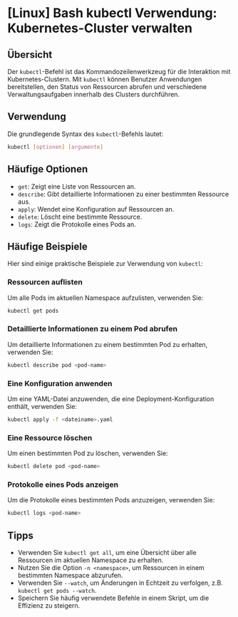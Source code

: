 # [Linux] Bash kubectl Verwendung: Kubernetes-Cluster verwalten

## Übersicht
Der `kubectl`-Befehl ist das Kommandozeilenwerkzeug für die Interaktion mit Kubernetes-Clustern. Mit `kubectl` können Benutzer Anwendungen bereitstellen, den Status von Ressourcen abrufen und verschiedene Verwaltungsaufgaben innerhalb des Clusters durchführen.

## Verwendung
Die grundlegende Syntax des `kubectl`-Befehls lautet:

```bash
kubectl [optionen] [argumente]
```

## Häufige Optionen
- `get`: Zeigt eine Liste von Ressourcen an.
- `describe`: Gibt detaillierte Informationen zu einer bestimmten Ressource aus.
- `apply`: Wendet eine Konfiguration auf Ressourcen an.
- `delete`: Löscht eine bestimmte Ressource.
- `logs`: Zeigt die Protokolle eines Pods an.

## Häufige Beispiele
Hier sind einige praktische Beispiele zur Verwendung von `kubectl`:

### Ressourcen auflisten
Um alle Pods im aktuellen Namespace aufzulisten, verwenden Sie:

```bash
kubectl get pods
```

### Detaillierte Informationen zu einem Pod abrufen
Um detaillierte Informationen zu einem bestimmten Pod zu erhalten, verwenden Sie:

```bash
kubectl describe pod <pod-name>
```

### Eine Konfiguration anwenden
Um eine YAML-Datei anzuwenden, die eine Deployment-Konfiguration enthält, verwenden Sie:

```bash
kubectl apply -f <dateiname>.yaml
```

### Eine Ressource löschen
Um einen bestimmten Pod zu löschen, verwenden Sie:

```bash
kubectl delete pod <pod-name>
```

### Protokolle eines Pods anzeigen
Um die Protokolle eines bestimmten Pods anzuzeigen, verwenden Sie:

```bash
kubectl logs <pod-name>
```

## Tipps
- Verwenden Sie `kubectl get all`, um eine Übersicht über alle Ressourcen im aktuellen Namespace zu erhalten.
- Nutzen Sie die Option `-n <namespace>`, um Ressourcen in einem bestimmten Namespace abzurufen.
- Verwenden Sie `--watch`, um Änderungen in Echtzeit zu verfolgen, z.B. `kubectl get pods --watch`.
- Speichern Sie häufig verwendete Befehle in einem Skript, um die Effizienz zu steigern.